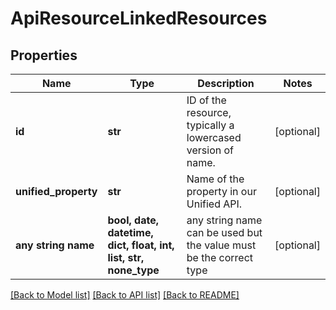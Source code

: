 # ApiResourceLinkedResources


## Properties
Name | Type | Description | Notes
------------ | ------------- | ------------- | -------------
**id** | **str** | ID of the resource, typically a lowercased version of name. | [optional] 
**unified_property** | **str** | Name of the property in our Unified API. | [optional] 
**any string name** | **bool, date, datetime, dict, float, int, list, str, none_type** | any string name can be used but the value must be the correct type | [optional]

[[Back to Model list]](../../README.md#documentation-for-models) [[Back to API list]](../../README.md#documentation-for-api-endpoints) [[Back to README]](../../README.md)


